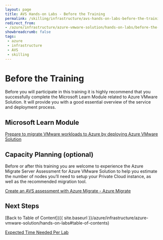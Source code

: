 ```yaml
---
layout: page
title: AVS Hands-on Labs - Before the Training
permalink: /skilling/infrastructure/avs-hands-on-labs-before-the-training
redirect_from:
- /azure/infrastructure/azure-vmware-solution/hands-on-labs/before-the-training
showbreadcrumb: false
tags: 
 - azure
 - infrastructure
 - AVS
 - skilling
---
```



# Before the Training

Before you will participate in this training it is highly recommend that you
successfully complete the Microsoft Learn Module related to Azure VMware
Solution. It will provide you with a good essential overview of the service and
deployment process.

## Microsoft Learn Module

[Prepare to migrate VMware workloads to Azure by deploying Azure VMware
Solution](https://docs.microsoft.com/en-us/learn/modules/deploy-azure-vmware-solution/)

## Capacity Planning (optional)

Before or after this training you are welcome to experience the Azure Migrate
Server Assessment for Azure VMware Solution to help you estimate the number of
nodes you’ll need to setup your Private Cloud instance, as well as the
recommended migration tool.

[Create an AVS assessment with Azure Migrate - Azure
Migrate](https://docs.microsoft.com/en-us/azure/migrate/how-to-create-azure-vmware-solution-assessment)

## Next Steps

[Back to Table of Content]({{ site.baseurl }}/azure/infrastructure/azure-vmware-solution/hands-on-labs#table-of-contents)

[Expected Time Needed Per Lab](expected-time-needed-per-lab#expected-time-needed-per-lab)
